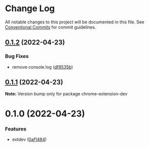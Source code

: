 # Change Log

All notable changes to this project will be documented in this file.
See [Conventional Commits](https://conventionalcommits.org) for commit guidelines.

## [0.1.2](https://github.com/snomiao/js/compare/chrome-extension-dev@0.1.1...chrome-extension-dev@0.1.2) (2022-04-23)

### Bug Fixes

- remove console.log ([df8535b](https://github.com/snomiao/js/commit/df8535b7da5d61de610cbb44106c961396bab7b8))

## [0.1.1](https://github.com/snomiao/js/compare/chrome-extension-dev@0.1.0...chrome-extension-dev@0.1.1) (2022-04-23)

**Note:** Version bump only for package chrome-extension-dev

# 0.1.0 (2022-04-23)

### Features

- extdev ([0af1484](https://github.com/snomiao/js/commit/0af1484fc38b771bbb108f62132bd6ecbaea6cdf))

